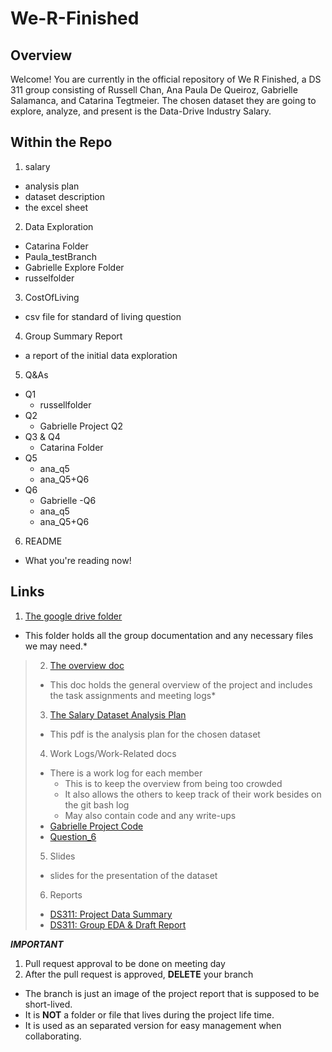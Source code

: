 # We-R-Finished
## Overview
Welcome! You are currently in the official repository of We R Finished, a DS 311 group consisting of Russell Chan, Ana Paula De Queiroz, Gabrielle Salamanca, and Catarina Tegtmeier. The chosen dataset they are going to explore, analyze, and present is the Data-Drive Industry Salary.
## Within the Repo
1. salary
  - analysis plan
  - dataset description
  - the excel sheet
2. Data Exploration
  - Catarina Folder
  - Paula_testBranch
  - Gabrielle Explore Folder
  - russelfolder
3. CostOfLiving
  - csv file for standard of living question
4. Group Summary Report
  - a report of the initial data exploration
5. Q&As
  - Q1
    - russellfolder
  - Q2
    - Gabrielle Project Q2
  - Q3 & Q4
    - Catarina Folder
  - Q5
    - ana_q5
    - ana_Q5+Q6
  - Q6
    - Gabrielle -Q6
    - ana_q5
    - ana_Q5+Q6
6. README
  - What you're reading now!
## Links
1. [The google drive folder](https://drive.google.com/drive/folders/1M1jYp0MiyeWCBQHbs2pfAfvCYkD61lKU?usp=sharing)
- This folder holds all the group documentation and any necessary files we may need.*
> 2. [The overview doc](https://docs.google.com/document/d/1cgqEG4ZgZ36DACn_ysUwfLzuczyHDhThd7bskDm7z7E/edit?usp=sharing)
>   - This doc holds the general overview of the project and includes the task assignments and meeting logs*
> 3. [The Salary Dataset Analysis Plan](https://drive.google.com/file/d/1aWo1OW4jSkv4NkUQj6zRNrlxvscYXNDf/view?usp=sharing)
>   - This pdf is the analysis plan for the chosen dataset
> 4. Work Logs/Work-Related docs
>   - There is a work log for each member
>     - This is to keep the overview from being too crowded
>     - It also allows the others to keep track of their work besides on the git bash log
>     - May also contain code and any write-ups
>   - [Gabrielle Project Code](https://docs.google.com/document/d/1vna-GMBn4NaDKrJd44n8afmORMDqZ7tGsFa45WtSnyk/edit?usp=sharing)
>   - [Question_6](https://docs.google.com/document/d/1S7vS5HqXvg0jie7p9fUI_eD0V4LnyKIg/edit?usp=sharing&ouid=116829852975256317058&rtpof=true&sd=true)
> 5. Slides
>   - slides for the presentation of the dataset
> 6. Reports
>   - [DS311: Project Data Summary](https://docs.google.com/document/d/1vna-GMBn4NaDKrJd44n8afmORMDqZ7tGsFa45WtSnyk/edit?usp=sharing)
>   - [DS311: Group EDA & Draft Report](https://docs.google.com/document/d/1t1hGlA2W0jx5Uv56dmiRx0KHXlbr4ZRUbT9fUyqDpxc/edit?usp=sharing)

***IMPORTANT***
1. Pull request approval to be done on meeting day
2. After the pull request is approved, **DELETE** your branch
 - The branch is just an image of the project report that is supposed to be short-lived.
 - It is **NOT** a folder or file that lives during the project life time.
 - It is used as an separated version for easy management when collaborating.
